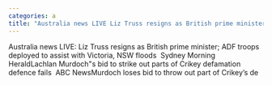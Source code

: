 ```yaml
---
categories: a
title: "Australia news LIVE Liz Truss resigns as British prime minister ADF troops deployed to assist with Victoria NSW floods  Sydney Morning Herald"
---
```

Australia news LIVE: Liz Truss resigns as British prime minister; ADF troops deployed to assist with Victoria, NSW floods&nbsp;&nbsp;Sydney Morning HeraldLachlan Murdoch"s bid to strike out parts of Crikey defamation defence fails&nbsp;&nbsp;ABC NewsMurdoch loses bid to throw out part of Crikey’s de